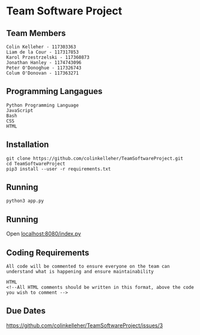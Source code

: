 # Team Software Project


## Team Members
    Colin Kelleher - 117303363
    Liam de la Cour - 117317853
    Karol Przestrzelski - 117360873
    Jonathan Hanley - 1174743096
    Peter O'Donoghue - 117326743
    Colum O'Donovan - 117363271
    
## Programming Langagues
    Python Programming Language
    JavaScript
    Bash
    CSS
    HTML
    
## Installation
    git clone https://github.com/colinkelleher/TeamSoftwareProject.git
    cd TeamSoftwareProject
    pip3 install --user -r requirements.txt
    
## Running
    python3 app.py


## Running
    
Open [localhost:8080/index.py](localhost:8080/index.py)

## Coding Requirements
    All code will be commented to ensure everyone on the team can understand what is happening and ensure maintainability
    
    HTML
    <!--All HTML comments should be written in this format, above the code you wish to comment -->
    
 
 
## Due Dates
https://github.com/colinkelleher/TeamSoftwareProject/issues/3

